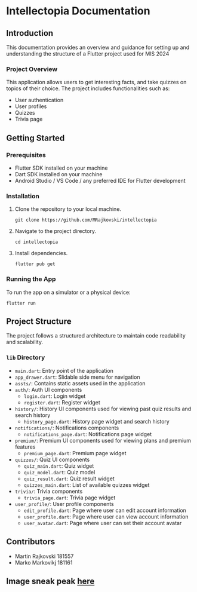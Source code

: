 # Intellectopia Documentation

## Introduction
This documentation provides an overview and guidance for setting up and understanding the structure of a Flutter project used for MIS 2024

### Project Overview
This application allows users to get interesting facts, and take quizzes on topics of their choice.
The project includes functionalities such as:

- User authentication
- User profiles
- Quizzes
- Trivia page

## Getting Started

### Prerequisites
- Flutter SDK installed on your machine
- Dart SDK installed on your machine
- Android Studio / VS Code / any preferred IDE for Flutter development

### Installation
1. Clone the repository to your local machine.
   ```
   git clone https://github.com/MRajkovski/intellectopia
   ```

2. Navigate to the project directory.
   ```
   cd intellectopia
   ```

3. Install dependencies.
   ```
   flutter pub get
   ```

### Running the App
To run the app on a simulator or a physical device:
```
flutter run
```

## Project Structure
The project follows a structured architecture to maintain code readability and scalability.

### `lib` Directory
- `main.dart`: Entry point of the application
- `app_drawer.dart`: Slidable side menu for navigation
- `assts/`: Contains static assets used in the application
- `auth/`: Auth UI components
  - `login.dart`: Login widget
  - `register.dart`: Register widget 
- `history/`: History UI components used for viewing past quiz results and search history
  - `history_page.dart`: History page widget and search history
- `notifications/`: Notifications components
  - `notifications_page.dart`: Notifications page widget
- `premium/`: Premium UI components used for viewing plans and premium features
  - `premium_page.dart`: Premium page widget
- `quizzes/`: Quiz UI components
  - `quiz_main.dart`: Quiz widget 
  - `quiz_model.dart`: Quiz model
  - `quiz_result.dart`: Quiz result widget
  - `quizzes_main.dart`: List of available quizzes widget
- `trivia/`: Trivia components
  - `trivia_page.dart`: Trivia page widget
- `user_profile/`: User profile components
  - `edit_profile.dart`: Page where user can edit account information
  - `user_profile.dart`: Page where user can view account information
  - `user_avatar.dart`: Page where user can set their account avatar

## Contributors
- Martin Rajkovski 181557
- Marko Markovikj 181161

## Image sneak peak [here](https://ibb.co/album/S5G01s)

